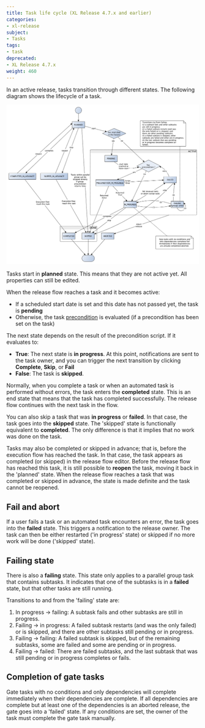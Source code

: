 ```yaml
---
title: Task life cycle (XL Release 4.7.x and earlier)
categories:
- xl-release
subject:
- Tasks
tags:
- task
deprecated:
- XL Release 4.7.x
weight: 460
---
```


In an active release, tasks transition through different states. The following diagram shows the lifecycle of a task.

![Task life cycle](../images/task-lifecycle-4.7.png)

Tasks start in **planned** state. This means that they are not active yet. All properties can still be edited.

When the release flow reaches a task and it becomes active:

* If a scheduled start date is set and this date has not passed yet, the task is **pending**
* Otherwise, the task [precondition](/xl-release/how-to/set-a-precondition-on-a-task.html) is evaluated (if a precondition has been set on the task)

The next state depends on the result of the precondition script. If it evaluates to:

* **True**: The next state is **in progress**. At this point, notifications are sent to the task owner, and you can trigger the next transition by clicking **Complete**, **Skip**, or **Fail**
* **False**: The task is **skipped**.

Normally, when you complete a task or when an automated task is performed without errors, the task enters the **completed** state. This is an end state that means that the task has completed successfully. The release flow continues with the next task in the flow.

You can also skip a task that was **in progress** or **failed**. In that case, the task goes into the **skipped** state. The 'skipped' state is functionally equivalent to **completed**. The only difference is that it implies that no work was done on the task.

Tasks may also be completed or skipped in advance; that is, before the execution flow has reached the task. In that case, the task appears as completed (or skipped) in the release flow editor. Before the release flow has reached this task, it is still possible to **reopen** the task, moving it back in the 'planned' state. When the release flow reaches a task that was completed or skipped in advance, the state is made definite and the task cannot be reopened.

## Fail and abort

If a user fails a task or an automated task encounters an error, the task goes into the **failed** state. This triggers a notification to the release owner. The task can then be either restarted ('in progress' state) or skipped if no more work will be done ('skipped' state).

## Failing state

There is also a **failing** state. This state only applies to a parallel group task that contains subtasks. It indicates that one of the subtasks is in a **failed** state, but that other tasks are still running.

Transitions to and from the 'failing' state are:

1. In progress &#8594; failing: A subtask fails and other subtasks are still in progress.
2. Failing &#8594; in progress: A failed subtask restarts (and was the only failed) or is skipped, and there are other subtasks still pending or in progress.
3. Failing &#8594; failing: A failed subtask is skipped, but of the remaining subtasks, some are failed and some are pending or in progress.
4. Failing &#8594; failed: There are failed subtasks, and the last subtask that was still pending or in progress completes or fails.

## Completion of gate tasks

Gate tasks with no conditions and only dependencies will complete immediately when their dependencies are complete. If all dependencies are complete but at least one of the dependencies is an aborted release, the gate goes into a 'failed' state. If any conditions are set, the owner of the task must complete the gate task manually.
